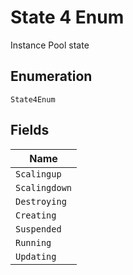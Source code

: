 
# State 4 Enum

Instance Pool state

## Enumeration

`State4Enum`

## Fields

| Name |
|  --- |
| `Scalingup` |
| `Scalingdown` |
| `Destroying` |
| `Creating` |
| `Suspended` |
| `Running` |
| `Updating` |

